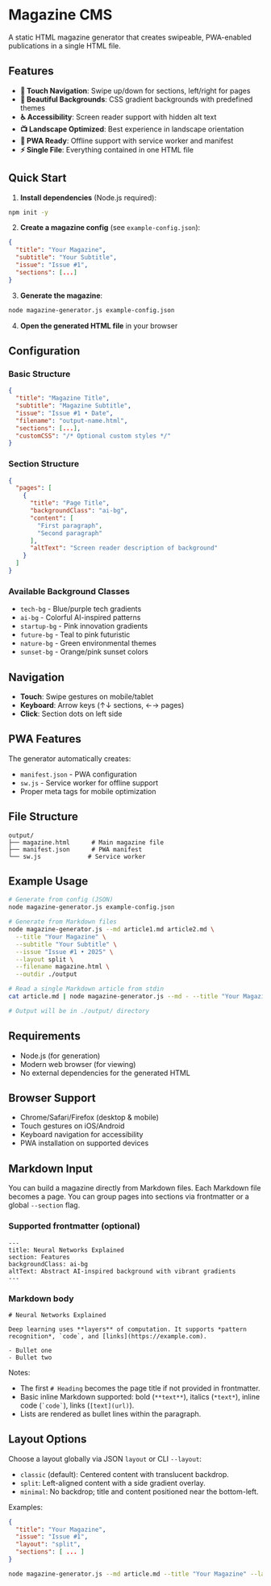 # Magazine CMS

A static HTML magazine generator that creates swipeable, PWA-enabled publications in a single HTML file.

## Features

- **📱 Touch Navigation**: Swipe up/down for sections, left/right for pages
- **🎨 Beautiful Backgrounds**: CSS gradient backgrounds with predefined themes
- **♿ Accessibility**: Screen reader support with hidden alt text
- **📺 Landscape Optimized**: Best experience in landscape orientation
- **🔄 PWA Ready**: Offline support with service worker and manifest
- **⚡ Single File**: Everything contained in one HTML file

## Quick Start

1. **Install dependencies** (Node.js required):
```bash
npm init -y
```

2. **Create a magazine config** (see `example-config.json`):
```json
{
  "title": "Your Magazine",
  "subtitle": "Your Subtitle",
  "issue": "Issue #1",
  "sections": [...]
}
```

3. **Generate the magazine**:
```bash
node magazine-generator.js example-config.json
```

4. **Open the generated HTML file** in your browser

## Configuration

### Basic Structure
```json
{
  "title": "Magazine Title",
  "subtitle": "Magazine Subtitle", 
  "issue": "Issue #1 • Date",
  "filename": "output-name.html",
  "sections": [...],
  "customCSS": "/* Optional custom styles */"
}
```

### Section Structure
```json
{
  "pages": [
    {
      "title": "Page Title",
      "backgroundClass": "ai-bg",
      "content": [
        "First paragraph",
        "Second paragraph"
      ],
      "altText": "Screen reader description of background"
    }
  ]
}
```

### Available Background Classes

- `tech-bg` - Blue/purple tech gradients
- `ai-bg` - Colorful AI-inspired patterns
- `startup-bg` - Pink innovation gradients
- `future-bg` - Teal to pink futuristic
- `nature-bg` - Green environmental themes
- `sunset-bg` - Orange/pink sunset colors

## Navigation

- **Touch**: Swipe gestures on mobile/tablet
- **Keyboard**: Arrow keys (↑↓ sections, ←→ pages)
- **Click**: Section dots on left side

## PWA Features

The generator automatically creates:
- `manifest.json` - PWA configuration
- `sw.js` - Service worker for offline support
- Proper meta tags for mobile optimization

## File Structure

```
output/
├── magazine.html      # Main magazine file
├── manifest.json      # PWA manifest
└── sw.js             # Service worker
```

## Example Usage

```bash
# Generate from config (JSON)
node magazine-generator.js example-config.json

# Generate from Markdown files
node magazine-generator.js --md article1.md article2.md \
  --title "Your Magazine" \
  --subtitle "Your Subtitle" \
  --issue "Issue #1 • 2025" \
  --layout split \
  --filename magazine.html \
  --outdir ./output

# Read a single Markdown article from stdin
cat article.md | node magazine-generator.js --md - --title "Your Magazine" --layout minimal

# Output will be in ./output/ directory
```

## Requirements

- Node.js (for generation)
- Modern web browser (for viewing)
- No external dependencies for the generated HTML

## Browser Support

- Chrome/Safari/Firefox (desktop & mobile)
- Touch gestures on iOS/Android
- Keyboard navigation for accessibility
- PWA installation on supported devices

## Markdown Input

You can build a magazine directly from Markdown files. Each Markdown file becomes a page. You can group pages into sections via frontmatter or a global `--section` flag.

### Supported frontmatter (optional)

```
---
title: Neural Networks Explained
section: Features
backgroundClass: ai-bg
altText: Abstract AI-inspired background with vibrant gradients
---
```

### Markdown body

```
# Neural Networks Explained

Deep learning uses **layers** of computation. It supports *pattern recognition*, `code`, and [links](https://example.com).

- Bullet one
- Bullet two
```

Notes:
- The first `# Heading` becomes the page title if not provided in frontmatter.
- Basic inline Markdown supported: bold (`**text**`), italics (`*text*`), inline code (`` `code` ``), links (`[text](url)`).
- Lists are rendered as bullet lines within the paragraph.

## Layout Options

Choose a layout globally via JSON `layout` or CLI `--layout`:

- `classic` (default): Centered content with translucent backdrop.
- `split`: Left-aligned content with a side gradient overlay.
- `minimal`: No backdrop; title and content positioned near the bottom-left.

Examples:

```json
{
  "title": "Your Magazine",
  "issue": "Issue #1",
  "layout": "split",
  "sections": [ ... ]
}
```

```bash
node magazine-generator.js --md article.md --title "Your Magazine" --layout minimal
```
